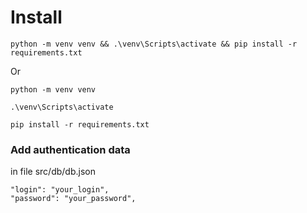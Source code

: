 # Install


```
python -m venv venv && .\venv\Scripts\activate && pip install -r requirements.txt
```

Or

```
python -m venv venv
```

```
.\venv\Scripts\activate
```


```
pip install -r requirements.txt
```

### Add authentication data
in file src/db/db.json
```
"login": "your_login",
"password": "your_password",
```
